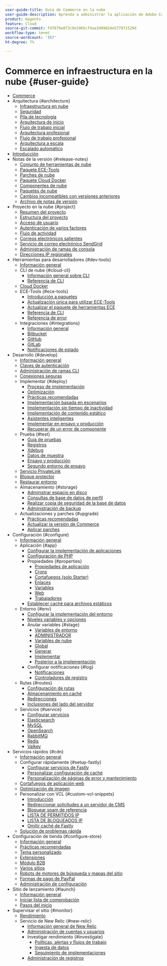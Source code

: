 ```yaml
---
user-guide-title: Guía de Commerce en la nube
user-guide-description: Aprenda a administrar la aplicación de Adobe Commerce en la infraestructura en la nube.
product: magento
feature: Cloud
source-git-commit: fd7879e8f3c9e1965cf4aa3d99824e577971529d
workflow-type: tm+mt
source-wordcount: '357'
ht-degree: 7%

---
```



# Commerce en infraestructura en la nube {#user-guide}

+ [Commerce](overview.md)
+ Arquitectura {#architecture}
   + [Infraestructura en nube](architecture/cloud-architecture.md)
   + [Seguridad](architecture/security.md)
   + [Pila de tecnología](architecture/tech-stack.md)
   + [Arquitectura de inicio](architecture/starter-architecture.md)
   + [Flujo de trabajo inicial](architecture/starter-develop-deploy-workflow.md)
   + [Arquitectura profesional](architecture/pro-architecture.md)
   + [Flujo de trabajo profesional](architecture/pro-develop-deploy-workflow.md)
   + [Arquitectura a escala](architecture/scaled-architecture.md)
   + [Escalado automático](architecture/autoscaling.md)
+ [Introducción](https://experienceleague.adobe.com/docs/commerce-on-cloud/start/overview.html)
+ Notas de la versión {#release-notes}
   + [Conjunto de herramientas de nube](release-notes/cloud-tools-suite.md)
   + [Paquete ECE-Tools](release-notes/ece-tools-package.md)
   + [Parches de nube](release-notes/cloud-patches.md)
   + [Paquete Cloud Docker](release-notes/cloud-docker.md)
   + [Componentes de nube](release-notes/cloud-components.md)
   + [Paquetes de nube](release-notes/cloud-packages.md)
   + [Cambios incompatibles con versiones anteriores](release-notes/backward-incompatible-changes.md)
   + [Archivo de notas de versión](release-notes/cloud-release-archive.md)
+ Proyecto en la nube {#project}
   + [Resumen del proyecto](project/overview.md)
   + [Estructura del proyecto](project/file-structure.md)
   + [Acceso de usuario](project/user-access.md)
   + [Autenticación de varios factores](project/multi-factor-authentication.md)
   + [Flujo de actividad](project/activity-stream.md)
   + [Correos electrónicos salientes](project/outgoing-emails.md)
   + [Servicio de correo electrónico SendGrid](project/sendgrid.md)
   + [Administración de ramas de consola](project/console-branches.md)
   + [Direcciones IP regionales](project/regional-ip-addresses.md)
+ Herramientas para desarrolladores {#dev-tools}
   + [Información general](dev-tools/overview.md)
   + CLI de nube {#cloud-cli}
      + [Información general sobre CLI](dev-tools/cloud-cli-overview.md)
      + [Referencia de CLI](dev-tools/cloud-cli-reference.md)
   + [Cloud Docker](dev-tools/cloud-docker.md)
   + ECE-Tools {#ece-tools}
      + [Introducción a paquetes](dev-tools/package-overview.md)
      + [Actualización única para utilizar ECE-Tools](dev-tools/install-package.md)
      + [Actualizar el paquete de herramientas ECE](dev-tools/update-package.md)
      + [Referencia de CLI](dev-tools/ece-tools-cli-reference.md)
      + [Referencia de error](dev-tools/error-reference.md)
   + Integraciones {#integrations}
      + [Información general](integrations/overview.md)
      + [Bitbucket](integrations/bitbucket.md)
      + [GitHub](integrations/github.md)
      + [GitLab](integrations/gitlab.md)
      + [Notificaciones de estado](integrations/health-notifications.md)
+ Desarrollo {#develop}
   + [Información general](development/overview.md)
   + [Claves de autenticación](development/authentication-keys.md)
   + [Administración de ramas CLI](development/cli-branches.md)
   + [Conexiones seguras](development/secure-connections.md)
   + Implementar {#deploy}
      + [Proceso de implementación](deploy/process.md)
      + [Optimización](deploy/optimization.md)
      + [Prácticas recomendadas](deploy/best-practices.md)
      + [Implementación basada en escenarios](deploy/scenario-based.md)
      + [Implementación sin tiempo de inactividad](deploy/reduce-downtime.md)
      + [Implementación de contenido estático](deploy/static-content.md)
      + [Asistentes inteligentes](deploy/smart-wizards.md)
      + [Implementar en ensayo y producción](deploy/staging-production.md)
      + [Recuperar de un error de componente](deploy/recover-failed-deployment.md)
   + Prueba {#test}
      + [Guía de pruebas](test/guidance.md)
      + [Registros](test/log-locations.md)
      + [Xdebug](test/debug.md)
      + [Datos de muestra](test/sample-data.md)
      + [Ensayo y producción](test/staging-and-production.md)
      + [Segundo entorno de ensayo](test/second-staging.md)
   + [Servicio PrivateLink](development/privatelink-service.md)
   + [Bloque protector](development/protective-block.md)
   + [Restaurar entorno](development/restore-environment.md)
   + Almacenamiento {#storage}
      + [Administrar espacio en disco](storage/manage-disk-space.md)
      + [Consultas de base de datos de perfil](storage/profile-database-queries.md)
      + [Realizar copia de seguridad de la base de datos](storage/database-dump.md)
      + [Administración de backup](storage/snapshots.md)
   + Actualizaciones y parches {#upgrade}
      + [Prácticas recomendadas](development/best-practices.md)
      + [Actualizar la versión de Commerce](development/commerce-version.md)
      + [Aplicar parches](development/apply-patches.md)
+ Configuración {#configure}
   + [Información general](environment/overview.md)
   + Aplicación {#app}
      + [Configurar la implementación de aplicaciones](application/configure-app-yaml.md)
      + [Configuración de PHP](application/php-settings.md)
      + Propiedades {#properties}
         + [Propiedades de aplicación](application/properties.md)
         + [Crons](application/crons-property.md)
         + [Cortafuegos (solo Starter)](application/firewall-property.md)
         + [Enlaces](application/hooks-property.md)
         + [Variables](application/variables-property.md)
         + [Web](application/web-property.md)
         + [Trabajadores](application/workers-property.md)
      + [Establecer caché para archivos estáticos](application/set-cache.md)
   + Entorno {#env}
      + [Configurar la implementación del entorno](environment/configure-env-yaml.md)
      + [Niveles variables y opciones](environment/variable-levels.md)
      + Anular variables {#stage}
         + [Variables de entorno](environment/variables-intro.md)
         + [ADMINISTRADOR](environment/variables-admin.md)
         + [Variables de nube](environment/variables-cloud.md)
         + [Global](environment/variables-global.md)
         + [Generar](environment/variables-build.md)
         + [Implementar](environment/variables-deploy.md)
         + [Posterior a la implementación](environment/variables-post-deploy.md)
      + Configurar notificaciones {#log}
         + [Notificaciones](environment/set-up-notifications.md)
         + [Controladores de registro](environment/log-handlers.md)
   + Rutas {#routes}
      + [Configuración de rutas](routes/routes-yaml.md)
      + [Almacenamiento en caché](routes/caching.md)
      + [Redirecciones](routes/redirects.md)
      + [Inclusiones del lado del servidor](routes/server-side-includes.md)
   + Servicios {#service}
      + [Configurar servicios](services/services-yaml.md)
      + [Elasticsearch](services/elasticsearch.md)
      + [MySQL](services/mysql.md)
      + [OpenSearch](services/opensearch.md)
      + [RabbitMQ](services/rabbitmq.md)
      + [Redis](services/redis.md)
      + [Valkey](services/valkey.md)
+ Servicios rápidos {#cdn}
   + [Información general](cdn/fastly.md)
   + Configurar rápidamente {#setup-fastly}
      + [Configurar servicios de Fastly](cdn/fastly-configuration.md)
      + [Personalizar configuración de caché](cdn/fastly-custom-cache-configuration.md)
      + [Personalización de páginas de error y mantenimiento](cdn/fastly-custom-response.md)
   + [Cortafuegos de aplicación web](cdn/fastly-waf-service.md)
   + [Optimización de imagen](cdn/fastly-image-optimization.md)
   + Personalizar con VCL {#custom-vcl-snippets}
      + [Introducción](cdn/fastly-vcl-custom-snippets.md)
      + [Redireccionar solicitudes a un servidor de CMS](cdn/fastly-vcl-wordpress.md)
      + [Bloquear spam de referencia](cdn/fastly-vcl-badreferer.md)
      + [LISTA DE PERMITIDOS IP](cdn/fastly-vcl-allowlist.md)
      + [LISTA DE BLOQUEADOS IP](cdn/fastly-vcl-blocking.md)
      + [Omitir caché de Fastly](cdn/fastly-vcl-bypass-to-origin.md)
   + [Solución de problemas rápida](cdn/fastly-troubleshooting.md)
+ Configuración de tienda {#configure-store}
   + [Información general](store/overview.md)
   + [Prácticas recomendadas](store/best-practices.md)
   + [Tema personalizado](store/custom-theme.md)
   + [Extensiones](store/extensions.md)
   + [Módulo B2B](store/b2b-module.md)
   + [Varios sitios](store/multiple-sites.md)
   + [Robots de motores de búsqueda y mapas del sitio](store/robots-sitemap.md)
   + [Formas de pago de PayPal](store/paypal.md)
   + [Administración de configuración](store/store-settings.md)
+ Sitio de lanzamiento {#launch}
   + [Información general](launch/overview.md)
   + [Iniciar lista de comprobación](launch/checklist.md)
   + [Pasos del inicio](launch/steps.md)
+ Supervisar el sitio {#monitor}
   + [Rendimiento](monitor/performance.md)
   + Servicio de New Relic {#new-relic}
      + [Información general de New Relic](monitor/new-relic-service.md)
      + [Administración de cuentas y usuarios](monitor/account-management.md)
      + Investigar rendimiento {#investigate}
         + [Políticas, alertas y flujos de trabajo](monitor/investigate-performance.md)
         + [Ingesta de datos](monitor/ingest-data.md)
         + [Seguimiento de implementaciones](monitor/track-deployments.md)
      + [Administración de registros](monitor/log-management.md)
